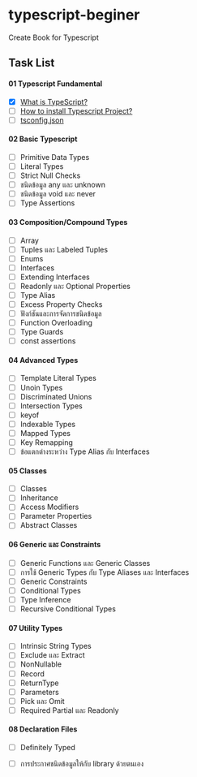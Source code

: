 # typescript-beginer
Create Book for Typescript 

## Task List
#### 01 Typescript Fundamental
- [x] [What is TypeScript?](https://github.com/earth774/typescript-beginer/blob/main/01-typescript-fundamental/what-is-typescript.md)
- [ ] [How to install Typescript Project?](https://github.com/earth774/typescript-beginer/blob/main/01-typescript-fundamental/how-to-install-typescript-project.md)
- [ ] [tsconfig.json](https://github.com/earth774/typescript-beginer/blob/main/01-typescript-fundamental/tsconfig.md)

#### 02 Basic Typescript
- [ ] Primitive Data Types
- [ ] Literal Types
- [ ] Strict Null Checks
- [ ] ชนิดข้อมูล any และ unknown
- [ ] ชนิดข้อมูล void และ never
- [ ] Type Assertions

#### 03 Composition/Compound Types
- [ ] Array
- [ ] Tuples และ Labeled Tuples
- [ ] Enums
- [ ] Interfaces
- [ ] Extending Interfaces
- [ ] Readonly และ Optional Properties
- [ ] Type Alias
- [ ] Excess Property Checks
- [ ] ฟังก์ชันและการจัดการชนิดข้อมูล
- [ ] Function Overloading
- [ ] Type Guards
- [ ] const assertions

#### 04 Advanced Types
- [ ] Template Literal Types
- [ ] Unoin Types
- [ ] Discriminated Unions
- [ ] Intersection Types
- [ ] keyof
- [ ] Indexable Types
- [ ] Mapped Types
- [ ] Key Remapping
- [ ] ข้อแตกต่างระหว่าง Type Alias กับ Interfaces

#### 05 Classes
- [ ] Classes
- [ ] Inheritance
- [ ] Access Modifiers
- [ ] Parameter Properties
- [ ] Abstract Classes

#### 06 Generic และ Constraints
- [ ] Generic Functions และ Generic Classes
- [ ] การใช้ Generic Types กับ Type Aliases และ Interfaces
- [ ] Generic Constraints
- [ ] Conditional Types
- [ ] Type Inference
- [ ] Recursive Conditional Types

#### 07 Utility Types
- [ ] Intrinsic String Types
- [ ] Exclude และ Extract
- [ ] NonNullable
- [ ] Record
- [ ] ReturnType
- [ ] Parameters
- [ ] Pick และ Omit
- [ ] Required Partial และ Readonly

#### 08 Declaration Files
- [ ] Definitely Typed
- [ ] การประกาศชนิดข้อมูลให้กับ library ด้วยตนเอง

